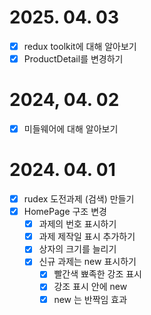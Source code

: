 # 2025. 04. 03
- [x] redux toolkit에 대해 알아보기
- [x] ProductDetail를 변경하기
      
# 2024, 04. 02
- [x] 미들웨어에 대해 알아보기
      
# 2024. 04. 01
- [x] rudex 도전과제 (검색) 만들기
- [x] HomePage 구조 변경
  - [x] 과제의 번호 표시하기
  - [x] 과제 제작일 표시 추가하기
  - [x] 상자의 크기를 늘리기
  - [x] 신규 과제는 new 표시하기
    - [x] 빨간색 뾰족한 강조 표시
    - [x] 강조 표시 안에 new
    - [x] new 는 반짝임 효과
